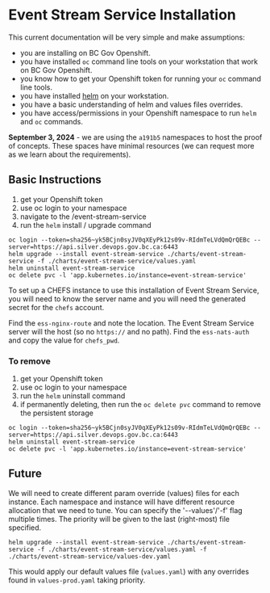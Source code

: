 # Event Stream Service Installation

This current documentation will be very simple and make assumptions:

- you are installing on BC Gov Openshift.
- you have installed `oc` command line tools on your workstation that work on BC Gov Openshift.
- you know how to get your Openshift token for running your `oc` command line tools.
- you have installed [helm](https://helm.sh) on your workstation.
- you have a basic understanding of helm and values files overrides.
- you have access/permissions in your Openshift namespace to run `helm` and `oc` commands.

**September 3, 2024** - we are using the `a191b5` namespaces to host the proof of concepts. These spaces have minimal resources (we can request more as we learn about the requirements).

## Basic Instructions

1. get your Openshift token
2. use oc login to your namespace
3. navigate to the <repo>/event-stream-service
4. run the `helm` install / upgrade command

```
oc login --token=sha256~yk5BCjn0syJV0qXEyPk12s09v-RIdmTeLVdQmQrQEBc --server=https://api.silver.devops.gov.bc.ca:6443
helm upgrade --install event-stream-service ./charts/event-stream-service -f ./charts/event-stream-service/values.yaml
helm uninstall event-stream-service
oc delete pvc -l 'app.kubernetes.io/instance=event-stream-service'
```

To set up a CHEFS instance to use this installation of Event Stream Service, you will need to know the server name and you will need the generated secret for the `chefs` account.

Find the `ess-nginx-route` and note the location. The Event Stream Service server will the host (so no `https://` and no path).
Find the `ess-nats-auth` and copy the value for `chefs_pwd`.

### To remove

1. get your Openshift token
2. use oc login to your namespace
3. run the `helm` uninstall command
4. if permanently deleting, then run the `oc delete pvc` command to remove the persistent storage

```
oc login --token=sha256~yk5BCjn0syJV0qXEyPk12s09v-RIdmTeLVdQmQrQEBc --server=https://api.silver.devops.gov.bc.ca:6443
helm uninstall event-stream-service
oc delete pvc -l 'app.kubernetes.io/instance=event-stream-service'
```

## Future

We will need to create different param override (values) files for each instance. Each namespace and instance will have different resource allocation that we need to tune.
You can specify the '--values'/'-f' flag multiple times. The priority will be given to the last (right-most) file specified.

```
helm upgrade --install event-stream-service ./charts/event-stream-service -f ./charts/event-stream-service/values.yaml -f ./charts/event-stream-service/values-dev.yaml
```

This would apply our default values file (`values.yaml`) with any overrides found in `values-prod.yaml` taking priority.
